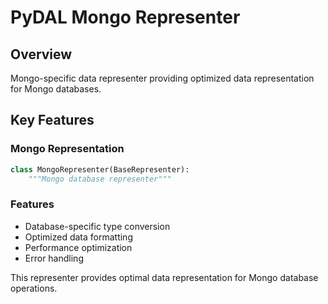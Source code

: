 # PyDAL Mongo Representer

## Overview
Mongo-specific data representer providing optimized data representation for Mongo databases.

## Key Features

### Mongo Representation
```python
class MongoRepresenter(BaseRepresenter):
    """Mongo database representer"""
```

### Features
- Database-specific type conversion
- Optimized data formatting
- Performance optimization
- Error handling

This representer provides optimal data representation for Mongo database operations.
